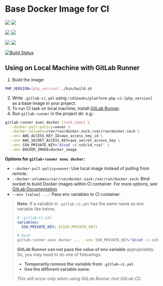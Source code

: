 # Base Docker Image for CI

[![](https://images.microbadger.com/badges/version/ridibooks/platform-php-ci:7.2.svg)](https://microbadger.com/images/ridibooks/platform-php-ci:7.2 "Get your own version badge on microbadger.com")
[![](https://images.microbadger.com/badges/image/ridibooks/platform-php-ci:7.2.svg)](https://microbadger.com/images/ridibooks/platform-php-ci:7.2 "Get your own image badge on microbadger.com")

[![](https://images.microbadger.com/badges/version/ridibooks/platform-php-ci:7.1.svg)](https://microbadger.com/images/ridibooks/platform-php-ci:7.1 "Get your own version badge on microbadger.com")
[![](https://images.microbadger.com/badges/image/ridibooks/platform-php-ci:7.1.svg)](https://microbadger.com/images/ridibooks/platform-php-ci:7.1 "Get your own image badge on microbadger.com")

[![](https://images.microbadger.com/badges/version/ridibooks/platform-php-ci:7.0.svg)](https://microbadger.com/images/ridibooks/platform-php-ci:7.0 "Get your own version badge on microbadger.com")
[![](https://images.microbadger.com/badges/image/ridibooks/platform-php-ci:7.0.svg)](https://microbadger.com/images/ridibooks/platform-php-ci:7.0 "Get your own image badge on microbadger.com")

[![Build Status](https://travis-ci.org/ridibooks-docker/platform-php-ci.svg?branch=master)](https://travis-ci.org/ridibooks-docker/platform-php-ci)

## Using on Local Machine with GitLab Runner
1. Build the image:
```bash
PHP_VERSION=[php_version] ./bin/build.sh
```
2. Write `.gitlab-ci.yml` using `ridibooks/platform-php-ci:[php_version]` as a base image in your project.
3. To run CI task on local machine, install [GitLab Runner](https://docs.gitlab.com/runner/install).
4. Run `gitlab-runner` in the project dir. e.g.:
```bash
gitlab-runner exec docker [task_name] \
  --docker-pull-policy=never \
  --docker-volumes=/var/run/docker.sock:/var/run/docker.sock \
  --env AWS_ACCESS_KEY_ID=aws_access_key_id \
  --env AWS_SECRET_ACCESS_KEY=aws_secret_access_key \
  --env SSH_PRIVATE_KEY="$(cat ~/.ssh/id_rsa)" \
  --env DOCKER_IMAGE=docker_image
```
**Options for `gitlab-runner exec docker`:**
- `--docker-pull-policy=never`: Use local image instead of pulling from remote.
- `--docker-volumes=/var/run/docker.sock:/var/run/docker.sock`: Bind socket to build Docker images within CI container. For more options, see [GitLab Documentation](https://docs.gitlab.com/ee/ci/docker/using_docker_build.html).
- `--env [value] ...`: Pass env variables to CI container.
> **Note:**
> If a variable in `.gitlab-ci.yml` has the same name as env variable like below,
> ```yml
> # .gitlab-ci.yml
> variables:
>   SSH_PRIVATE_KEY: ${SSH_PRIVATE_KEY}
> ```
> ```bash
> # bash
> gitlab-runner exec docker ... --env SSH_PRIVATE_KEY="$(cat ~/.ssh/id_rsa)"
> ```
> **GitLab Runner can not pass the value of env variable** appropriately.
> So, you may need to do one of followings:
> - **Temporarily remove the variable from `.gitlab-ci.yml`**.
> - **Use the different variable name**.
>
> *This will occur only when using GitLab Runner (not GitLab CI)*.
